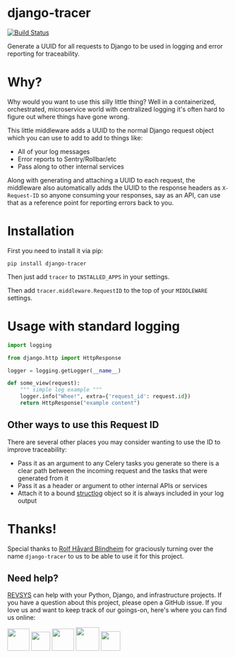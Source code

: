 django-tracer
========================
[![Build Status](https://travis-ci.org/revsys/django-tracer.svg?branch=master)](https://travis-ci.org/revsys/django-tracer)

Generate a UUID for all requests to Django to be used in logging and error reporting for traceability. 

# Why? 

Why would you want to use this silly little thing? Well in a containerized, orchestrated, microservice world with centralized logging it's often hard to figure out where things have gone wrong.  

This little middleware adds a UUID to the normal Django request object which you can use to add to add to things like: 

- All of your log messages
- Error reports to Sentry/Rollbar/etc
- Pass along to other internal services

Along with generating and attaching a UUID to each request, the middleware also automatically adds the UUID to the response headers as `X-Request-ID` so anyone consuming your responses, say as an API, can use that as a reference point for reporting errors back to you. 

# Installation

First you need to install it via pip: 

```shell
pip install django-tracer
```

Then just add `tracer` to `INSTALLED_APPS` in your settings. 

Then add `tracer.middleware.RequestID` to the top of your `MIDDLEWARE` settings. 

# Usage with standard logging

```python
import logging

from django.http import HttpResponse

logger = logging.getLogger(__name__)

def some_view(request):
    """ simple log example """
    logger.info("Whee!", extra={'request_id': request.id})
    return HttpResponse("example content")
```

## Other ways to use this Request ID

There are several other places you may consider wanting to use the ID to improve traceability: 

- Pass it as an argument to any Celery tasks you generate so there is a clear path between the incoming request and the tasks that were generated from it
- Pass it as a header or argument to other internal APIs or services 
- Attach it to a bound [structlog](http://www.structlog.org/) object so it is always included in your log output

# Thanks! 

Special thanks to [Rolf Håvard Blindheim](https://github.com/rhblind) for graciously turning over the name `django-tracer` to us to be able to use it for this project. 

## Need help?

[REVSYS](http://www.revsys.com?utm_medium=github&utm_source=django-tracer) can help with your Python, Django, and infrastructure projects. If you have a question about this project, please open a GitHub issue. If you love us and want to keep track of our goings-on, here's where you can find us online:

<a href="https://revsys.com?utm_medium=github&utm_source=django-tracer"><img src="https://pbs.twimg.com/profile_images/915928618840285185/sUdRGIn1_400x400.jpg" height="50" /></a>
<a href="https://twitter.com/revsys"><img src="https://cdn1.iconfinder.com/data/icons/new_twitter_icon/256/bird_twitter_new_simple.png" height="43" /></a>
<a href="https://www.facebook.com/revsysllc/"><img src="https://cdn3.iconfinder.com/data/icons/picons-social/57/06-facebook-512.png" height="50" /></a>
<a href="https://github.com/revsys/"><img src="https://assets-cdn.github.com/images/modules/logos_page/GitHub-Mark.png" height="53" /></a>
<a href="https://gitlab.com/revsys"><img src="https://upload.wikimedia.org/wikipedia/commons/thumb/1/18/GitLab_Logo.svg/2000px-GitLab_Logo.svg.png" height="44" /></a>
